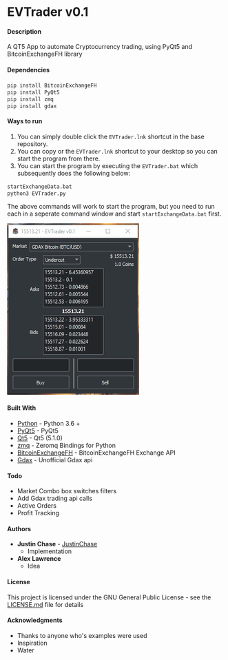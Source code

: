 # EVTrader v0.1

#### Description
A QT5 App to automate Cryptocurrency trading, using PyQt5 and BitcoinExchangeFH library

#### Dependencies
```
pip install BitcoinExchangeFH
pip install PyQt5
pip install zmq
pip install gdax
```
#### Ways to run
1) You can simply double click the `EVTrader.lnk` shortcut in the base repository. 
2) You can copy or the `EVTrader.lnk` shortcut to your desktop so you can start the program from there. 
3) You can start the program by executing the `EVTrader.bat` which subsequently does the following below:
```
startExchangeData.bat 
python3 EVTrader.py
```
The above commands will work to start the program, but you need to run each in a seperate command window and start `startExchangeData.bat` first.

![alt text](Screenshots/proj.gif)
#### Built With
* [Python](https://www.python.org/) - Python 3.6 +
* [PyQt5](https://riverbankcomputing.com/software/pyqt/download5) - PyQt5
* [Qt5](https://www.qt.io/) - Qt5 (5.1.0)
* [zmq](http://zeromq.org/bindings:python) - Zeromq Bindings for Python
* [BitcoinExchangeFH](https://github.com/Aurora-Team/BitcoinExchangeFH) - BitcoinExchangeFH Exchange API
* [Gdax](https://github.com/danpaquin/gdax-python) - Unofficial Gdax api 
#### Todo
-   Market Combo box switches filters
-   Add Gdax trading api calls
-   Active Orders
-   Profit Tracking

#### Authors
* **Justin Chase** - [JustinChase](https://github.com/jujum4n)
    - Implementation
* **Alex Lawrence**
    - Idea

#### License
This project is licensed under the GNU General Public License - see the [LICENSE.md](LICENSE.md) file for details

#### Acknowledgments
* Thanks to anyone who's examples were used
* Inspiration
* Water

